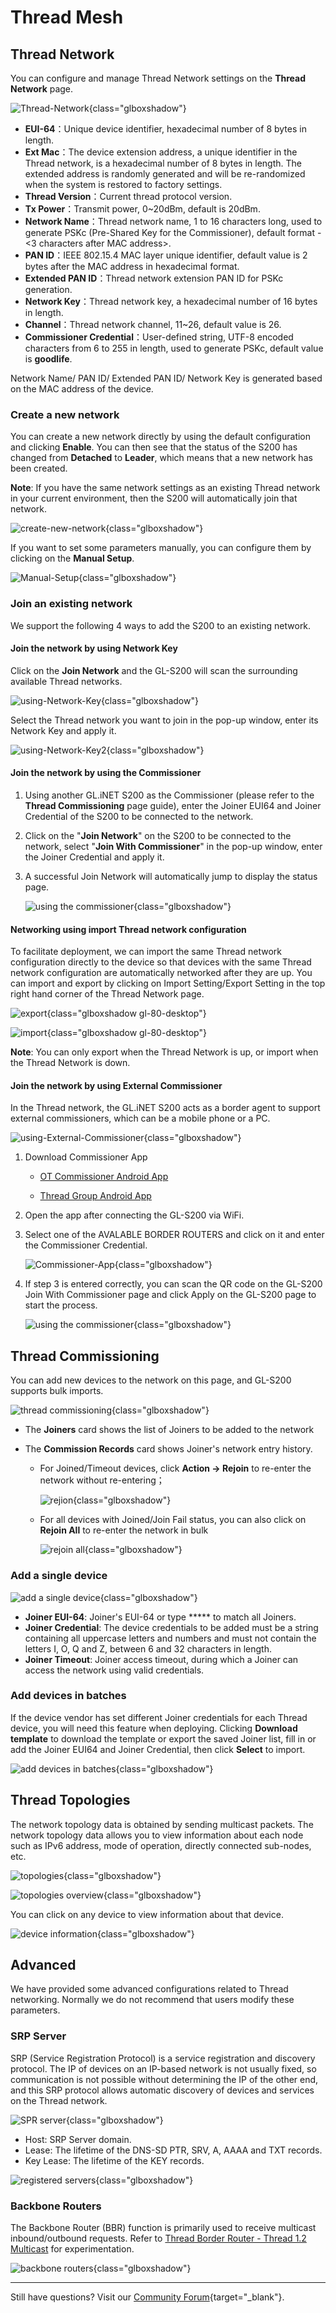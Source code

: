 # Thread Mesh

## Thread Network

You can configure and manage Thread Network settings on the **Thread Network** page.

![Thread-Network](https://static.gl-inet.com/docs-iot/en/thread_web_guide/thread-network.png){class="glboxshadow"}

- **EUI-64**：Unique device identifier, hexadecimal number of 8 bytes in length.
- **Ext Mac**：The device extension address, a unique identifier in the Thread network, is a hexadecimal number of 8 bytes in length. The extended address is randomly generated and will be re-randomized when the system is restored to factory settings.
- **Thread Version**：Current thread protocol version.
- **Tx Power**：Transmit power, 0~20dBm, default is 20dBm.
- **Network Name**：Thread network name, 1 to 16 characters long, used to generate PSKc (Pre-Shared Key for the Commissioner), default format <GL-model> - <3 characters after MAC address>.
- **PAN ID**：IEEE 802.15.4 MAC layer unique identifier, default value is 2 bytes after the MAC address in hexadecimal format.
- **Extended PAN ID**：Thread network extension PAN ID for PSKc generation.
- **Network Key**：Thread network key, a hexadecimal number of 16 bytes in length.
- **Channel**：Thread network channel, 11~26, default value is 26.
- **Commissioner Credential**：User-defined string, UTF-8 encoded characters from 6 to 255 in length, used to generate PSKc, default value is **goodlife**.

Network Name/ PAN ID/ Extended PAN ID/ Network Key is generated based on the MAC address of the device.

### Create a new network

You can create a new network directly by using the default configuration and clicking **Enable**. You can then see that the status of the S200 has changed from **Detached** to **Leader**, which means that a new network has been created.

**Note**: If you have the same network settings as an existing Thread network in your current environment, then the S200 will automatically join that network.

![create-new-network](https://static.gl-inet.com/docs-iot/en/thread_web_guide/create-new-network.png){class="glboxshadow"}

If you want to set some parameters manually, you can configure them by clicking on the **Manual Setup**.

![Manual-Setup](https://static.gl-inet.com/docs-iot/en/thread_web_guide/manual-setup.png){class="glboxshadow"}

### Join an existing network

We support the following 4 ways to add the S200 to an existing network.

#### Join the network by using Network Key

Click on the **Join Network** and the GL-S200 will scan the surrounding available Thread networks.

![using-Network-Key](https://static.gl-inet.com/docs-iot/en/thread_web_guide/using-network-key.png){class="glboxshadow"}

Select the Thread network you want to join in the pop-up window, enter its Network Key and apply it.

![using-Network-Key2](https://static.gl-inet.com/docs-iot/en/thread_web_guide/using-network-key2.png){class="glboxshadow"}

#### Join the network by using the Commissioner

1. Using another GL.iNET S200 as the Commissioner (please refer to the **Thread Commissioning** page guide), enter the Joiner EUI64 and Joiner Credential of the S200 to be connected to the network.

2. Click on the  "**Join Network**" on the S200 to be connected to the network, select "**Join With Commissioner**" in the pop-up window, enter the Joiner Credential and apply it.

3. A successful Join Network will automatically jump to display the status page.

    ![using the commissioner](https://static.gl-inet.com/docs-iot/en/thread_web_guide/using-the-commissioner.png){class="glboxshadow"}

#### Networking using import Thread network configuration

To facilitate deployment, we can import the same Thread network configuration directly to the device so that devices with the same Thread network configuration are automatically networked after they are up.
You can import and export by clicking on Import Setting/Export Setting in the top right hand corner of the Thread Network page.


![export](https://static.gl-inet.com/docs-iot/en/thread_web_guide/export.png){class="glboxshadow gl-80-desktop"}

![import](https://static.gl-inet.com/docs-iot/en/thread_web_guide/import.png){class="glboxshadow gl-80-desktop"}

**Note**: You can only export when the Thread Network is up, or import when the Thread Network is down.

#### Join the network by using External Commissioner

In the Thread network, the GL.iNET S200 acts as a border agent to support external commissioners, which can be a mobile phone or a PC.

![using-External-Commissioner](https://static.gl-inet.com/docs-iot/en/thread_web_guide/using-external-commissioner.png){class="glboxshadow"}

1. Download Commissioner App

    - [OT Commissioner Android App](https://github.com/openthread/ot-commissioner/tree/main/android)

    - [Thread Group Android App](https://play.google.com/store/apps/details?id=org.threadgroup.commissioner&hl=en)

2. Open the app after connecting the GL-S200 via WiFi.

3. Select one of the AVALABLE BORDER ROUTERS and click on it and enter the Commissioner Credential.

    ![Commissioner-App](https://static.gl-inet.com/docs-iot/en/thread_web_guide/commissioner-app.png){class="glboxshadow"}

4. If step 3 is entered correctly, you can scan the QR code on the GL-S200 Join With Commissioner page and click Apply on the GL-S200 page to start the process.

    ![using the commissioner](https://static.gl-inet.com/docs-iot/en/thread_web_guide/using-the-commissioner.png){class="glboxshadow"}

## Thread Commissioning

You can add new devices to the network on this page, and GL-S200 supports bulk imports.

![thread commissioning](https://static.gl-inet.com/docs-iot/en/thread_web_guide/commissioning.png){class="glboxshadow"}

- The **Joiners** card shows the list of Joiners to be added to the network

- The **Commission Records** card shows Joiner's network entry history.

    - For Joined/Timeout devices, click **Action -> Rejoin** to re-enter the network without re-entering；

        ![rejion](https://static.gl-inet.com/docs-iot/en/thread_web_guide/rejoin.png){class="glboxshadow"}

    - For all devices with Joined/Join Fail status, you can also click on **Rejoin All** to re-enter the network in bulk

        ![rejoin all](https://static.gl-inet.com/docs-iot/en/thread_web_guide/rejoin-all.png){class="glboxshadow"}

### Add a single device

![add a single device](https://static.gl-inet.com/docs-iot/en/thread_web_guide/add-a-single-device.png){class="glboxshadow"}

- **Joiner EUI-64**: Joiner's EUI-64 or type ***** to match all Joiners.
- **Joiner Credential**: The device credentials to be added must be a string containing all uppercase letters and numbers and must not contain the letters I, O, Q and Z, between 6 and 32 characters in length.
- **Joiner Timeout**: Joiner access timeout, during which a Joiner can access the network using valid credentials.

### Add devices in batches

If the device vendor has set different Joiner credentials for each Thread device, you will need this feature when deploying. Clicking **Download template** to download the template or export the saved Joiner list, fill in or add the Joiner EUI64 and Joiner Credential, then click **Select** to import.

![add devices in batches](https://static.gl-inet.com/docs-iot/en/thread_web_guide/add-devices-in-batches.png){class="glboxshadow"}

## Thread Topologies

The network topology data is obtained by sending multicast packets. The network topology data allows you to view information about each node such as IPv6 address, mode of operation, directly connected sub-nodes, etc.

![topologies](https://static.gl-inet.com/docs-iot/en/thread_web_guide/topologies.png){class="glboxshadow"}

![topologies overview](https://static.gl-inet.com/docs-iot/en/thread_web_guide/topologies-overview.png){class="glboxshadow"}

You can click on any device to view information about that device.

![device information](https://static.gl-inet.com/docs-iot/en/thread_web_guide/device-information.png){class="glboxshadow"}

## Advanced

We have provided some advanced configurations related to Thread networking. Normally we do not recommend that users modify these parameters.

### SRP Server

SRP (Service Registration Protocol) is a service registration and discovery protocol. The IP of devices on an IP-based network is not usually fixed, so communication is not possible without determining the IP of the other end, and this SRP protocol allows automatic discovery of devices and services on the Thread network.

![SPR server](https://static.gl-inet.com/docs-iot/en/thread_web_guide/srp-server.png){class="glboxshadow"}

- Host: SRP Server domain.
- Lease: The lifetime of the DNS-SD PTR, SRV, A, AAAA and TXT records.
- Key Lease: The lifetime of the KEY records.

![registered servers](https://static.gl-inet.com/docs-iot/en/thread_web_guide/srp-services.png){class="glboxshadow"}

### Backbone Routers

The Backbone Router (BBR) function is primarily used to receive multicast inbound/outbound requests. Refer to [Thread Border Router - Thread 1.2 Multicast](https://openthread.google.cn/codelabs/openthread-border-router-ipv6-multicast#0) for experimentation.

![backbone routers](https://static.gl-inet.com/docs-iot/en/thread_web_guide/backbone-routers.png){class="glboxshadow"}

---

Still have questions? Visit our [Community Forum](https://forum.gl-inet.com){target="_blank"}.
